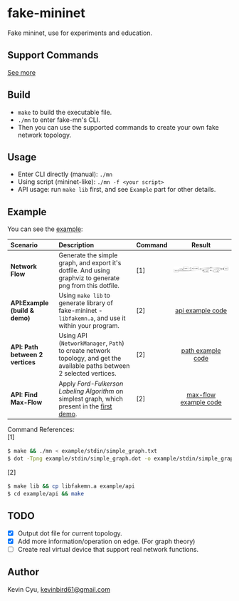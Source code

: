 # fake-mininet
Fake mininet, use for experiments and education.

## Support Commands

[See more](cmd.md)

## Build

* `make` to build the executable file.
* `./mn` to enter fake-mn's CLI.
* Then you can use the supported commands to create your own fake network topology.

## Usage

* Enter CLI directly (manual): `./mn`
* Using script (mininet-like): `./mn -f <your script>`
* API usage: run `make lib` first, and see `Example` part for other details.

## Example

You can see the [example](example/):

| Scenario | Description | Command | Result |
| :--- | :--- | :--- | :---: |
| **Network Flow** | Generate the simple graph, and export it's dotfile. And using graphviz to generate png from this dotfile. | [1] | ![](example/stdin/simple_graph.png) |
| **API:Example (build & demo)** | Using `make lib` to generate library of fake-mininet - `libfakemn.a`, and use it within your program. | [2] | [api example code](example/api/api.cc) |
| **API: Path between 2 vertices** | Using API (`NetworkManager`, `Path`) to create network topology, and get the available paths between 2 selected vertices. | [2] | [path example code](example/api/path.cc) |
| **API: Find Max-Flow** | Apply *Ford-Fulkerson Labeling Algorithm* on simplest graph, which present in the [first demo](example/stdin/simple_graph.png). | [2] | [max-flow example code](example/api/max-flow.cc) |

Command References:    
[1]
```sh
$ make && ./mn < example/stdin/simple_graph.txt
$ dot -Tpng example/stdin/simple_graph.dot -o example/stdin/simple_graph.png
```

[2]
```sh
$ make lib && cp libfakemn.a example/api
$ cd example/api && make
```

## TODO

* [x] Output dot file for current topology.
* [x] Add more information/operation on edge. (For graph theory)
* [ ] Create real virtual device that support real network functions.

## Author

Kevin Cyu, kevinbird61@gmail.com
